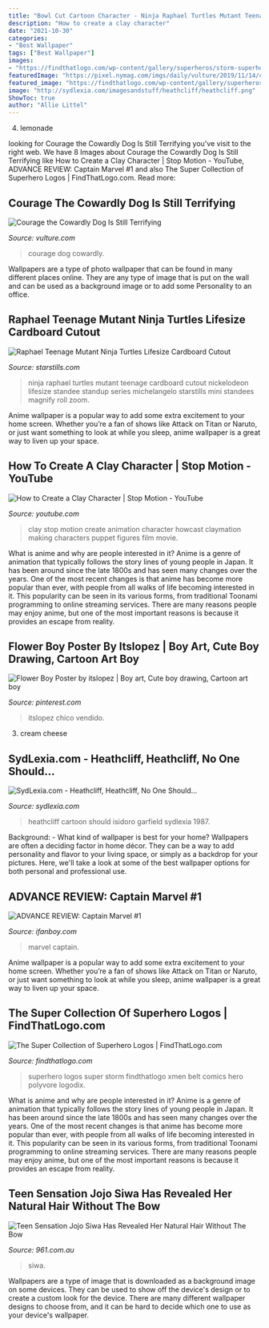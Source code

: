 ```yaml
---
title: "Bowl Cut Cartoon Character - Ninja Raphael Turtles Mutant Teenage Cardboard Cutout Nickelodeon Lifesize Standee Standup Series Michelangelo Starstills Mini Standees Magnify Roll Zoom"
description: "How to create a clay character"
date: "2021-10-30"
categories:
- "Best Wallpaper"
tags: ["Best Wallpaper"]
images:
- "https://findthatlogo.com/wp-content/gallery/superheros/storm-superhero-logo.gif"
featuredImage: "https://pixel.nymag.com/imgs/daily/vulture/2019/11/14/courage-the-cowardly-dog/14-courage-the-cowardly-dog.w1200.h630.jpg"
featured_image: "https://findthatlogo.com/wp-content/gallery/superheros/storm-superhero-logo.gif"
image: "http://sydlexia.com/imagesandstuff/heathcliff/heathcliff.png"
ShowToc: true
author: "Allie Littel"
---
```



4. lemonade 

	

		
looking for Courage the Cowardly Dog Is Still Terrifying you've visit to the right web. We have 8 Images about Courage the Cowardly Dog Is Still Terrifying like How to Create a Clay Character | Stop Motion - YouTube, ADVANCE REVIEW: Captain Marvel #1 and also The Super Collection of Superhero Logos | FindThatLogo.com. Read more:
		
    
## Courage The Cowardly Dog Is Still Terrifying

<img loading=lazy src="https://pixel.nymag.com/imgs/daily/vulture/2019/11/14/courage-the-cowardly-dog/14-courage-the-cowardly-dog.w1200.h630.jpg" onerror="this.onerror=null;this.src='https://tse2.mm.bing.net/th?id=OIP.K1nCftH2fkzJz3ywNNUl7AHaD4&amp;pid=15.1';" alt="Courage the Cowardly Dog Is Still Terrifying">

_Source: vulture.com_

>courage dog cowardly. 

	



Wallpapers are a type of photo wallpaper that can be found in many different places online. They are any type of image that is put on the wall and can be used as a background image or to add some Personality to an office.

    
## Raphael Teenage Mutant Ninja Turtles Lifesize Cardboard Cutout

<img loading=lazy src="https://cdn7.bigcommerce.com/s-ydriczk/products/87208/images/88313/Raphael_Teenage_Mutant_Ninja_Turtles_Cardboard_Cutout_Nickelodeon_buy_now_at_starstills__85702.1419956165.450.659.jpg?c=2" onerror="this.onerror=null;this.src='https://tse2.mm.bing.net/th?id=OIP.LHeeGKCV-XmsN83VG-B9tQAAAA&amp;pid=15.1';" alt="Raphael Teenage Mutant Ninja Turtles Lifesize Cardboard Cutout">

_Source: starstills.com_

>ninja raphael turtles mutant teenage cardboard cutout nickelodeon lifesize standee standup series michelangelo starstills mini standees magnify roll zoom. 

	

Anime wallpaper is a popular way to add some extra excitement to your home screen. Whether you’re a fan of shows like Attack on Titan or Naruto, or just want something to look at while you sleep, anime wallpaper is a great way to liven up your space.

    
## How To Create A Clay Character | Stop Motion - YouTube

<img loading=lazy src="https://i.ytimg.com/vi/S0LoYOuC51M/maxresdefault.jpg" onerror="this.onerror=null;this.src='https://tse1.mm.bing.net/th?id=OIP.Wu9OA8WvROne8HNZRaw5RQHaEK&amp;pid=15.1';" alt="How to Create a Clay Character | Stop Motion - YouTube">

_Source: youtube.com_

>clay stop motion create animation character howcast claymation making characters puppet figures film movie. 

	

What is anime and why are people interested in it?
Anime is a genre of animation that typically follows the story lines of young people in Japan. It has been around since the late 1800s and has seen many changes over the years. One of the most recent changes is that anime has become more popular than ever, with people from all walks of life becoming interested in it. This popularity can be seen in its various forms, from traditional Toonami programming to online streaming services. There are many reasons people may enjoy anime, but one of the most important reasons is because it provides an escape from reality.

    
## Flower Boy Poster By Itslopez | Boy Art, Cute Boy Drawing, Cartoon Art Boy

<img loading=lazy src="https://i.pinimg.com/736x/89/14/86/891486d7ecb8757043b11aef0332b5df.jpg" onerror="this.onerror=null;this.src='https://tse2.mm.bing.net/th?id=OIP.7lhrQ9YCv3xGwpFeZzSVlQHaGw&amp;pid=15.1';" alt="Flower Boy Poster by itslopez | Boy art, Cute boy drawing, Cartoon art boy">

_Source: pinterest.com_

>itslopez chico vendido. 

	

3. cream cheese 

    
## SydLexia.com - Heathcliff, Heathcliff, No One Should...

<img loading=lazy src="http://sydlexia.com/imagesandstuff/heathcliff/heathcliff.png" onerror="this.onerror=null;this.src='https://tse4.mm.bing.net/th?id=OIP.etrjvD6Kp2h_9PPJ9_fQUQHaFj&amp;pid=15.1';" alt="SydLexia.com - Heathcliff, Heathcliff, No One Should...">

_Source: sydlexia.com_

>heathcliff cartoon should isidoro garfield sydlexia 1987. 

	

Background: - What kind of wallpaper is best for your home?
Wallpapers are often a deciding factor in home décor. They can be a way to add personality and flavor to your living space, or simply as a backdrop for your pictures. Here, we'll take a look at some of the best wallpaper options for both personal and professional use.

    
## ADVANCE REVIEW: Captain Marvel #1

<img loading=lazy src="https://ifanboy.com/wp-content/uploads/2012/07/Captain-Marvel_1.jpg" onerror="this.onerror=null;this.src='https://tse2.mm.bing.net/th?id=OIP.ElzBUU9RayBgzxFMETRY9QHaLP&amp;pid=15.1';" alt="ADVANCE REVIEW: Captain Marvel #1">

_Source: ifanboy.com_

>marvel captain. 

	

Anime wallpaper is a popular way to add some extra excitement to your home screen. Whether you’re a fan of shows like Attack on Titan or Naruto, or just want something to look at while you sleep, anime wallpaper is a great way to liven up your space.

    
## The Super Collection Of Superhero Logos | FindThatLogo.com

<img loading=lazy src="https://findthatlogo.com/wp-content/gallery/superheros/storm-superhero-logo.gif" onerror="this.onerror=null;this.src='https://tse1.mm.bing.net/th?id=OIP.DUjkL0pskqiwegHBWxqNtwHaHa&amp;pid=15.1';" alt="The Super Collection of Superhero Logos | FindThatLogo.com">

_Source: findthatlogo.com_

>superhero logos super storm findthatlogo xmen belt comics hero polyvore logodix. 

	

What is anime and why are people interested in it?
Anime is a genre of animation that typically follows the story lines of young people in Japan. It has been around since the late 1800s and has seen many changes over the years. One of the most recent changes is that anime has become more popular than ever, with people from all walks of life becoming interested in it. This popularity can be seen in its various forms, from traditional Toonami programming to online streaming services. There are many reasons people may enjoy anime, but one of the most important reasons is because it provides an escape from reality.

    
## Teen Sensation Jojo Siwa Has Revealed Her Natural Hair Without The Bow

<img loading=lazy src="https://www.961.com.au/wp-content/uploads/sites/9/2020/04/jojo-siwa-natural-hair.png?crop=0,0,100,100&amp;resize=2400,1350&amp;quality=75" onerror="this.onerror=null;this.src='https://tse2.mm.bing.net/th?id=OIP.mT-C2Mk9tY-hMwY13TyWiQHaEK&amp;pid=15.1';" alt="Teen Sensation Jojo Siwa Has Revealed Her Natural Hair Without The Bow">

_Source: 961.com.au_

>siwa. 

	

Wallpapers are a type of image that is downloaded as a background image on some devices. They can be used to show off the device's design or to create a custom look for the device. There are many different wallpaper designs to choose from, and it can be hard to decide which one to use as your device's wallpaper.

